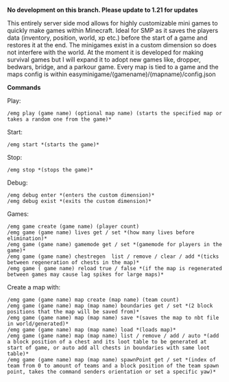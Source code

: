 **No development on this branch. Please update to 1.21 for updates**

This entirely server side mod allows for highly customizable mini games to quickly make games within Minecraft. Ideal for SMP as it saves the players data (inventory, position, world, xp etc.) before the start of a game and restores it at the end. The minigames exist in a custom dimension so does not interfere with the world. At the moment it is developed for making survival games but I will expand it to adopt new games like, dropper, bedwars, bridge, and a parkour game. Every map is tied to a game and the maps config is within easyminigame/(gamename)/(mapname)/config.json

**Commands**

Play:

	/emg play (game name) (optional map name) (starts the specified map or takes a random one from the game)*

Start:

	/emg start *(starts the game)*

Stop:

	/emg stop *(stops the game)*


Debug:

	/emg debug enter *(enters the custom dimension)*
	/emg debug exist *(exits the custom dimension)*

Games:

	/emg game create (game name) (player count)
	/emg game (game name) lives get / set *(how many lives before elimination)*
	/emg game (game name) gamemode get / set *(gamemode for players in the game)*
	/emg game (game name) chestregen  list / remove / clear / add *(ticks between regeneration of chests in the map)*
	/emg game ( game name) reload true / false *(if the map is regenerated between games may cause lag spikes for large maps)*

Create a map with:

	/emg game (game name) map create (map name) (team count)
	/emg game (game name) map (map name) boundaries get / set *(2 block positions that the map will be saved from)*
	/emg game (game name) map (map name) save *(saves the map to nbt file in world/generated)*
	/emg game (game name) map (map name) load *(loads map)*
	/emg game (game name) map (map name) list / remove / add / auto *(add a block position of a chest and its loot table to be generated at start of game, or auto add all chests in boundaries with same loot table)*
	/emg game (game name) map (map name) spawnPoint get / set *(index of team from 0 to amount of teams and a block position of the team spawn point, takes the command senders orientation or set a specific yaw)*

